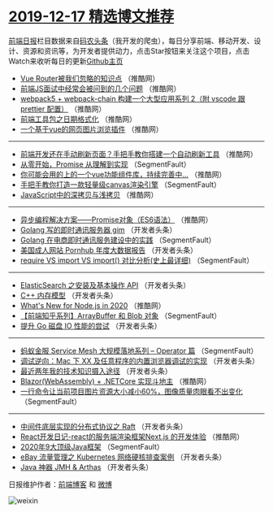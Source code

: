 # [2019-12-17 精选博文推荐](https://toutiao.qdkfweb.cn/date/2019/12/17)

[前端日报](https://qdkfweb.cn/c/news)栏目数据来自[码农头条](https://toutiao.qdkfweb.cn/)（我开发的爬虫），每日分享前端、移动开发、设计、资源和资讯等，为开发者提供动力，点击Star按钮来关注这个项目，点击Watch来收听每日的更新[Github主页](https://github.com/kujian/frontendDaily)
* [Vue Router被我们忽略的知识点](https://toutiao.qdkfweb.cn/133761.html) （推酷网）
* [前端JS面试中经常会被问到的几个问题](https://toutiao.qdkfweb.cn/133748.html) （推酷网）
* [webpack5 + webpack-chain 构建一个大型应用系列 2（附 vscode 跟 prettier 配置）](https://toutiao.qdkfweb.cn/133766.html) （推酷网）
* [前端工具包之日期格式化](https://toutiao.qdkfweb.cn/133764.html) （推酷网）
* [一个基于vue的网页图片浏览插件](https://toutiao.qdkfweb.cn/133755.html) （推酷网）

***
* [前端开发还在手动刷新页面？手把手教你搭建一个自动刷新工具](https://toutiao.qdkfweb.cn/133747.html) （推酷网）
* [从零开始，Promise 从理解到实现](https://toutiao.qdkfweb.cn/133694.html) （SegmentFault）
* [你可能会用的上的一个vue功能组件库，持续完善中&#8230;](https://toutiao.qdkfweb.cn/133760.html) （推酷网）
* [手把手教你打造一款轻量级canvas渲染引擎](https://toutiao.qdkfweb.cn/133685.html) （SegmentFault）
* [JavaScript中的深拷贝与浅拷贝](https://toutiao.qdkfweb.cn/133762.html) （推酷网）

***
* [异步编程解决方案——Promise对象（ES6语法）](https://toutiao.qdkfweb.cn/133751.html) （推酷网）
* [Golang 写的即时通讯服务器 gim](https://toutiao.qdkfweb.cn/133698.html) （开发者头条）
* [Golang 在电商即时通讯服务建设中的实践](https://toutiao.qdkfweb.cn/133688.html) （SegmentFault）
* [美国成人网站 Pornhub 年度大数据报告](https://toutiao.qdkfweb.cn/133699.html) （开发者头条）
* [require VS import VS import() 对比分析(史上最详细)](https://toutiao.qdkfweb.cn/133690.html) （SegmentFault）

***
* [ElasticSearch 之安装及基本操作 API](https://toutiao.qdkfweb.cn/133722.html) （开发者头条）
* [C++ 内存模型](https://toutiao.qdkfweb.cn/133701.html) （开发者头条）
* [What&#039;s New for Node.js in 2020](https://toutiao.qdkfweb.cn/133741.html) （推酷网）
* [【前端知乎系列】ArrayBuffer 和 Blob 对象](https://toutiao.qdkfweb.cn/133680.html) （SegmentFault）
* [提升 Go 磁盘 IO 性能的尝试](https://toutiao.qdkfweb.cn/133712.html) （开发者头条）

***
* [蚂蚁金服 Service Mesh 大规模落地系列 &#8211; Operator 篇](https://toutiao.qdkfweb.cn/133691.html) （SegmentFault）
* [调试逆向：Mac 下 XX 及任意程序的内置浏览器调试的实现](https://toutiao.qdkfweb.cn/133723.html) （开发者头条）
* [最近两年我的技术知识摄入途径](https://toutiao.qdkfweb.cn/133702.html) （开发者头条）
* [Blazor(WebAssembly) + .NETCore 实现斗地主](https://toutiao.qdkfweb.cn/133744.html) （推酷网）
* [一行命令让当前项目图片资源大小减小60%，图像质量肉眼看不出变化](https://toutiao.qdkfweb.cn/133681.html) （SegmentFault）

***
* [中间件底层实现的分布式协议之 Raft](https://toutiao.qdkfweb.cn/133713.html) （开发者头条）
* [React开发日记-react的服务端渲染框架Next.js 的开发体验](https://toutiao.qdkfweb.cn/133756.html) （推酷网）
* [2020年9大顶级Java框架](https://toutiao.qdkfweb.cn/133692.html) （SegmentFault）
* [eBay 流量管理之 Kubernetes 网络硬核排查案例](https://toutiao.qdkfweb.cn/133724.html) （开发者头条）
* [Java 神器 JMH &amp; Arthas](https://toutiao.qdkfweb.cn/133703.html) （开发者头条）

日报维护作者：[前端博客](https://qdkfweb.cn/) 和 [微博](https://qdkfweb.cn/go/weibo)

![weixin](https://user-images.githubusercontent.com/3055447/38468989-651132ac-3b80-11e8-8e6b-15122322a9d7.png)